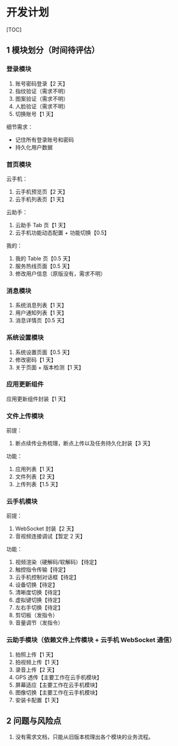 # 开发计划

[TOC]

## 1 模块划分（时间待评估）

### 登录模块

1. 账号密码登录【2 天】
2. 指纹验证（需求不明）
3. 图案验证（需求不明）
4. 人脸验证（需求不明）
5. 切换账号【1 天】

细节需求：

- 记住所有登录账号和密码
- 持久化用户数据

### 首页模块

云手机：

1. 云手机预览页【2 天】
2. 云手机列表页【1 天】

云助手：

1. 云助手 Tab 页【1 天】
2. 云手机功能动态配置 + 功能切换【0.5】

我的：

1. 我的 Table 页【0.5 天】
2. 服务热线页面【0.5 天】
3. 修改用户信息（原版没有，需求不明）

### 消息模块

1. 系统消息列表【1 天】
2. 用户通知列表【1 天】
3. 消息详情页【0.5 天】

### 系统设置模块

1. 系统设置页面【0.5 天】
2. 修改密码【1 天】
3. 关于页面 + 版本检测【1 天】

### 应用更新组件

应用更新组件封装【1 天】

### 文件上传模块

前提：

1. 断点续传业务梳理，断点上传以及任务持久化封装【3 天】

功能：

1. 应用列表【1 天】
2. 文件列表【2 天】
3. 上传列表【1.5 天】

### 云手机模块

前提：

1. WebSocket 封装【2 天】
2. 音视频连接调试【暂定 2 天】

功能：

1. 视频渲染（硬解码/软解码）【待定】
2. 触控指令传输【待定】
3. 云手机控制对话框【待定】
4. 设备切换【待定】
5. 清晰度切换【待定】
6. 虚拟键切换【待定】
7. 左右手切换【待定】
8. 剪切板（发指令）
9. 音量调节（发指令）

### 云助手模块（依赖文件上传模块 + 云手机 WebSocket 通信）

1. 拍照上传【1 天】
2. 拍视频上传【1 天】
3. 录音上传【2 天】
4. GPS 透传【主要工作在云手机模块】
5. 屏幕适应【主要工作在云手机模块】
6. 图像切换【主要工作在云手机模块】
7. 安装卡配置【1 天】

## 2 问题与风险点

1. 没有需求文档，只能从旧版本梳理出各个模块的业务流程。

